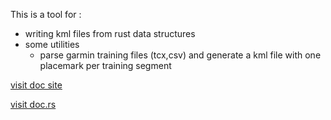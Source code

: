 This is a tool for :
- writing kml files from rust data structures
- some utilities
    - parse garmin training files (tcx,csv) and generate a kml file with one placemark per training segment

[visit doc site](https://laurentcarrie.github.io/gpx-rust/)

[visit doc.rs](https://docs.rs/lc-gpx-utils/latest/lc_gpx_utils/)
